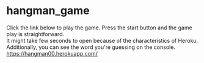# hangman_game

Click the link below to play the game. Press the start button and the game play is straightforward. </br>
It might take few seconds to open because of the characteristics of Heroku. </br>
Additionally, you can see the word you're guessing on the console. </br>
https://hangman00.herokuapp.com/

